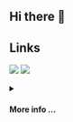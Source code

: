 ## Hi there 👋

<!--
**aafshinfard/aafshinfard** is a ✨ _special_ ✨ repository because its `README.md` (this file) appears on your GitHub profile.
-->

## Links
[![](https://img.shields.io/badge/-linkedin-0073B1?style=flat-square)](https://www.linkedin.com/in/aafshinfard/)
[![](https://img.shields.io/badge/-twitter-1C9CEA?style=flat-square)](https://twitter.com/aafshinfard)


<details>  
  <summary> <h4> More info ... </h1> </summary><br/>

![visitors](https://visitor-badge.glitch.me/badge?page_id=aafshinfard.aafshinfard)

</details>




